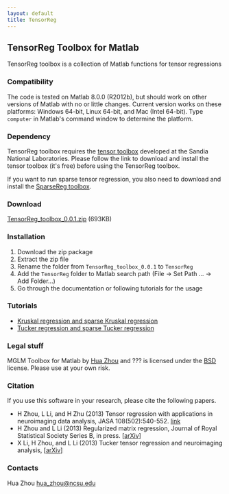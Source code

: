 ```yaml
---
layout: default
title: TensorReg
---
```


## TensorReg Toolbox for Matlab

TensorReg toolbox is a collection of Matlab functions for tensor regressions

### Compatibility

The code is tested on Matlab 8.0.0 (R2012b), but should work on other versions of Matlab with no or little changes. Current version works on these platforms: Windows 64-bit, Linux 64-bit, and Mac (Intel 64-bit). Type `computer` in Matlab's command window to determine the platform.

### Dependency

TensorReg toolbox requires the [tensor toolbox](http://www.sandia.gov/~tgkolda/TensorToolbox/index-2.5.html) developed at the Sandia National Laboratories. Please follow the link to download and install the tensor toolbox (it's free) before using the TensorReg toolbox. 

If you want to run sparse tensor regression, you also need to download and install the [SparseReg toolbox](http://www4.stat.ncsu.edu/~hzhou3/softwares/sparsereg/).

### Download

[TensorReg_toolbox_0.0.1.zip](../TensorReg_toolbox_0.0.1.zip) (693KB)

### Installation

1. Download the zip package
2. Extract the zip file
3. Rename the folder from `TensorReg_toolbox_0.0.1` to `TensorReg`
4. Add the `TensorReg` folder to Matlab search path (File -> Set Path ... -> Add Folder...)
5. Go through the documentation or following tutorials for the usage

### Tutorials

* [Kruskal regression and sparse Kruskal regression](./html/demo_kruskal.html)
* [Tucker regression and sparse Tucker regression](./html/demo_tucker.html)

### Legal stuff

MGLM Toolbox for Matlab by [Hua Zhou](http://www4.stat.ncsu.edu/~hzhou3/) and ??? is licensed under the [BSD](./html/COPYRIGHT.txt) license. Please use at your own risk.

### Citation

If you use this software in your research, please cite the following papers.

* H Zhou, L Li, and H Zhu (2013) Tensor regression with applications in neuroimaging data analysis, JASA 108(502):540-552. [link](http://www.tandfonline.com/doi/abs/10.1080/01621459.2013.776499#.UeW24mTXjbw)
* H Zhou and L Li (2013) Regularized matrix regression, Journal of Royal Statistical Society Series B, in press. \[[arXiv](http://arxiv.org/abs/1204.3331)\]
* X Li, H Zhou, and L Li (2013) Tucker tensor regression and neuroimaging analysis, \[[arXiv](http://arxiv.org/abs/1304.5637)\]

### Contacts

Hua Zhou <hua_zhou@ncsu.edu>
